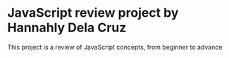 # JavaScript review project by Hannahly Dela Cruz
This project is a review of JavaScript concepts, from beginner to advance
